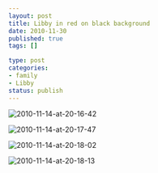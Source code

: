 ```yaml
--- 
layout: post
title: Libby in red on black background
date: 2010-11-30
published: true
tags: []

type: post
categories: 
- family
- Libby
status: publish
---
```


![2010-11-14-at-20-16-42](http://media.eick.us/2010/11/2010-11-14-at-20-16-42.jpg)

![2010-11-14-at-20-17-47](http://media.eick.us/2010/11/2010-11-14-at-20-17-47.jpg)

![2010-11-14-at-20-18-02](http://media.eick.us/2010/11/2010-11-14-at-20-18-02.jpg)

![2010-11-14-at-20-18-13](http://media.eick.us/2010/11/2010-11-14-at-20-18-13.jpg)
